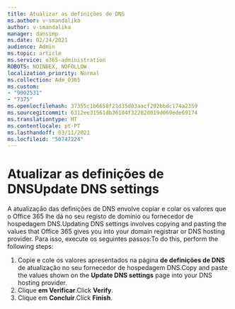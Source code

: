 ```yaml
---
title: Atualizar as definições de DNS
ms.author: v-smandalika
author: v-smandalika
manager: dansimp
ms.date: 02/24/2021
audience: Admin
ms.topic: article
ms.service: o365-administration
ROBOTS: NOINDEX, NOFOLLOW
localization_priority: Normal
ms.collection: Adm_O365
ms.custom:
- "9002531"
- "7375"
ms.openlocfilehash: 37355c1b6658f21d35d03aacf292bbdc174a2359
ms.sourcegitcommit: 6312ee31561db36104f32282d019d069ede69174
ms.translationtype: MT
ms.contentlocale: pt-PT
ms.lasthandoff: 03/11/2021
ms.locfileid: "50747224"
---
```

# <a name="update-dns-settings"></a><span data-ttu-id="81b9a-102">Atualizar as definições de DNS</span><span class="sxs-lookup"><span data-stu-id="81b9a-102">Update DNS settings</span></span>

<span data-ttu-id="81b9a-103">A atualização das definições de DNS envolve copiar e colar os valores que o Office 365 lhe dá no seu registo de domínio ou fornecedor de hospedagem DNS.</span><span class="sxs-lookup"><span data-stu-id="81b9a-103">Updating DNS settings involves copying and pasting the values that Office 365 gives you into your domain registrar or DNS hosting provider.</span></span> <span data-ttu-id="81b9a-104">Para isso, execute os seguintes passos:</span><span class="sxs-lookup"><span data-stu-id="81b9a-104">To do this, perform the following steps:</span></span>

1. <span data-ttu-id="81b9a-105">Copie e cole os valores apresentados na página **de definições de DNS** de atualização no seu fornecedor de hospedagem DNS.</span><span class="sxs-lookup"><span data-stu-id="81b9a-105">Copy and paste the values shown on the **Update DNS settings** page into your DNS hosting provider.</span></span>
2. <span data-ttu-id="81b9a-106">Clique **em Verificar**.</span><span class="sxs-lookup"><span data-stu-id="81b9a-106">Click **Verify**.</span></span>
3. <span data-ttu-id="81b9a-107">Clique em **Concluir**.</span><span class="sxs-lookup"><span data-stu-id="81b9a-107">Click **Finish**.</span></span>